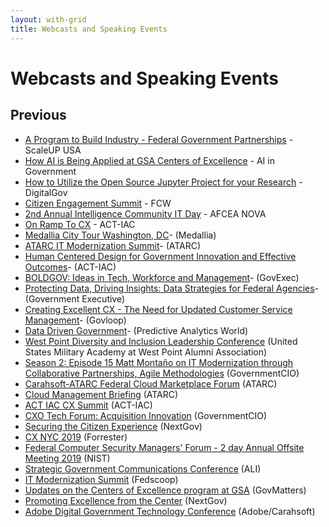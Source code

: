 ```yaml
---
layout: with-grid
title: Webcasts and Speaking Events 
---
```


# Webcasts and Speaking Events


## Previous

- [A Program to Build Industry - Federal Government Partnerships](https://www.scaleupusa.xyz/courses/ai-center-of-excellence-at-gsa) - ScaleUP USA
- [How AI is Being Applied at GSA Centers of Excellence](https://my.demio.com/recording/1dyYDiA4) - AI in Government
- [How to Utilize the Open Source Jupyter Project for your Research](https://www.eventbrite.com/e/how-to-utilize-the-open-source-jupyter-project-for-your-research-registration-100790194184) - DigitalGov
- [Citizen Engagement Summit](https://fcw.com/citizen) - FCW
- [2nd Annual Intelligence Community IT Day](https://nova.afceachapters.org/event/2nd-annual-intelligence-community-it-day) - AFCEA NOVA
- [On Ramp To CX](https://www.actiac.org/events/act-iac-customer-experience-coi-cx-ramp-january-2020) - ACT-IAC
- [Medallia City Tour Washington, DC](https://events.medallia.com/city-tour-wa-dc-dec12-19)- (Medallia)
- [ATARC IT Modernization Summit](https://atarc.org/event/it-modernization-2019-12/)- (ATARC)
- [Human Centered Design for Government Innovation and Effective Outcomes](https://event.on24.com/eventRegistration/EventLobbyServlet?target=reg30.jsp&referrer=&eventid=2138225&sessionid=1&key=D23B19C1776753E6D08D2AAF55DB8D95&regTag=&sourcepage=register)- (ACT-IAC)
- [BOLDGOV: Ideas in Tech, Workforce and Management](https://www.govexec.com/feature/bold-livestream/)- (GovExec)
- [Protecting Data, Driving Insights: Data Strategies for Federal Agencies](https://www.govexec.com/feature/protecting-data-driving-insights/?oref=ge-events-upcoming)- (Government Executive)
- [Creating Excellent CX - The Need for Updated Customer Service Management](https://go.govloop.com/customer-service-management-on-demand.html)- (Govloop)
- [Data Driven Government](https://datadrivengovernment.com/)- (Predictive Analytics World)
- [West Point Diversity and Inclusion Leadership Conference](https://www.westpointaog.org/diversityconference) (United States Military Academy at West Point Alumni Association)
- [Season 2: Episode 15 Matt Montaño on IT Modernization through Collaborative Partnerships, Agile Methodologies](https://governmentciomedia.com/matt-montano-centers-excellence-director-gsa) (GovernmentCIO)
- [Carahsoft-ATARC Federal Cloud Marketplace Forum](https://atarc.org/event/2019-fed-cloud-marketplace-forum/) (ATARC)
- [Cloud Management Briefing](https://atarc.org/event/cloud-mgmt-briefing/) (ATARC)
- [ACT IAC CX Summit](https://www.actiac.org/events/2019-cx-summit) (ACT-IAC)
- [CXO Tech Forum: Acquisition Innovation](https://www.governmentciomedia.com/cxo-tech-forum-acquisition-innovation-2019/) (GovernmentCIO)
- [Securing the Citizen Experience](https://www.govexec.com/feature/securing-the-citizen-experience/) (NextGov)
- [CX NYC 2019](https://go.forrester.com/event/cx-nyc/) (Forrester)
- [Federal Computer Security Managers' Forum - 2 day Annual Offsite Meeting 2019](https://csrc.nist.gov/Events/2019/Federal-Computer-Security-Managers-Forum-2-day) (NIST)
- [Strategic Government Communications Conference](https://www.aliconferences.com/events/strategic-government-communications-for-public-affairs-washington-d-c/) (ALI)
- [IT Modernization Summit](https://www.fedscoop.com/events/it-modernization-summit/2019/) (Fedscoop)
- [Updates on the Centers of Excellence program at GSA](https://govmatters.tv/updates-on-the-centers-of-excellence-program-at-gsa) (GovMatters)
- [Promoting Excellence from the Center](https://glc2.workcast.com/clusterSVCFS1/NAS/OnDemand/11321/2297136761556365/Media/11321_20190318141735838_govexec120319odv1.mp4) (NextGov)
- [Adobe Digital Government Technology Conference](https://www.carahsoft.com/vendors/adobe/2018-adobe-gov-con) (Adobe/Carahsoft)
